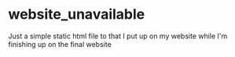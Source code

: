 # website_unavailable
Just a simple static html file to that I put up on my website while I'm finishing up on the final website
